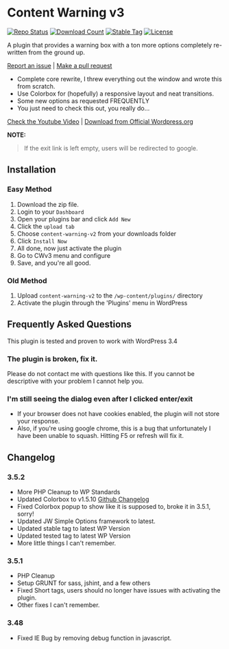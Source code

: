 # Content Warning v3
[![Repo Status](http://plugish.com/svg_images/passing.svg)](https://wordpress.org/plugins/content-warning-v2/)
[![Download Count](http://plugish.com/svg_images/cwv3_downloads.svg)](https://wordpress.org/plugins/content-warning-v2/)
[![Stable Tag](http://plugish.com/svg_images/cwv3_stable.svg)](https://wordpress.org/plugins/content-warning-v2/)
[![License](http://plugish.com/svg_images/license.svg)](https://wordpress.org/plugins/content-warning-v2/)

A plugin that provides a warning box with a ton more options completely re-written from the ground up.

[Report an issue](https://github.com/JayWood/content-warning-v3/issues) | [Make a pull request](https://github.com/JayWood/content-warning-v3/pulls)

* Complete core rewrite, I threw everything out the window and wrote this from scratch.
* Use Colorbox for (hopefully) a responsive layout and neat transitions.
* Some new options as requested FREQUENTLY
* You just need to check this out, you really do...

[Check the Youtube Video](https://www.youtube.com/watch?v=0_ZNojpYuwk) | [Download from Official Wordpress.org](http://wordpress.org/plugins/content-warning-v2)

**NOTE:**

> If the exit link is left empty, users will be redirected to google.

## Installation

### Easy Method

1. Download the zip file.
1. Login to your `Dashboard`
1. Open your plugins bar and click `Add New`
1. Click the `upload tab`
1. Choose `content-warning-v2` from your downloads folder
1. Click `Install Now`
1. All done, now just activate the plugin
1. Go to CWv3 menu and configure
1. Save, and you're all good.

### Old Method
1. Upload `content-warning-v2` to the `/wp-content/plugins/` directory
1. Activate the plugin through the 'Plugins' menu in WordPress

## Frequently Asked Questions

This plugin is tested and proven to work with WordPress 3.4

### The plugin is broken, fix it.

Please do not contact me with questions like this.  If you cannot be descriptive with your problem I cannot help you.

### I'm still seeing the dialog even after I clicked enter/exit

* If your browser does not have cookies enabled, the plugin will not store your response.
* Also, if you're using google chrome, this is a bug that unfortunately I have been unable to squash.  Hitting F5 or refresh will fix it.

## Changelog

### 3.5.2
* More PHP Cleanup to WP Standards
* Updated Colorbox to v1.5.10 [Github Changelog](https://github.com/jackmoore/colorbox#changelog)
* Fixed Colorbox popup to show like it is supposed to, broke it in 3.5.1, sorry!
* Updated JW Simple Options framework to latest.
* Updated stable tag to latest WP Version
* Updated tested tag to latest WP Version
* More little things I can't remember.

### 3.5.1
* PHP Cleanup
* Setup GRUNT for sass, jshint, and a few others
* Fixed Short tags, users should no longer have issues with activating the plugin.
* Other fixes I can't remember.

### 3.48
* Fixed IE Bug by removing debug function in javascript.